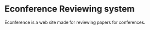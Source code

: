 # Econference Reviewing system
Econference is a web site made for reviewing papers for conferences.
